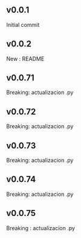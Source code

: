 
## v0.0.1

Initial commit

## v0.0.2

New : README
## v0.0.71

Breaking: actualizacion .py


## v0.0.72

Breaking: actualizacion .py


## v0.0.73

Breaking: actualizacion .py


## v0.0.74

Breaking: actualizacion .py


## v0.0.75

Breaking : actualizacion .py

